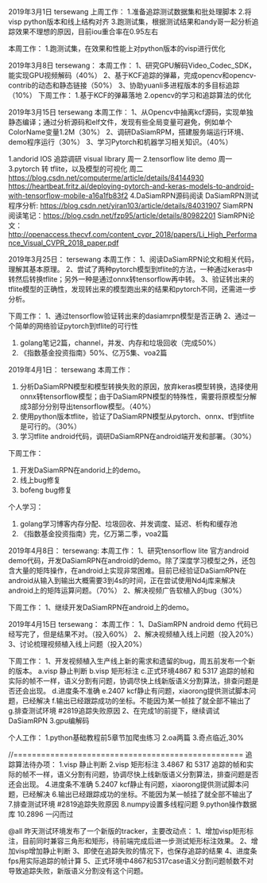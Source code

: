 2019年3月1日
tersewang
上周工作：
1.准备追踪测试数据集和批处理脚本
2.将visp python版本和线上结构对齐
3.跑测试集，根据测试结果和andy哥一起分析追踪效果不理想的原因，目前iou重合率在0.95左右

本周工作：
1.跑测试集，在效果和性能上对python版本的visp进行优化


2019年3月8日
tersewang：
本周工作：
1、研究GPU解码Video_Codec_SDK，能实现GPU视频解码（40%）
2、基于KCF追踪的弹幕，完成opencv和opencv-contrib的动态和静态链接（50%）
3、协助yuanli多进程版本的多目标追踪（10%）
下周工作：
1.基于KCF的弹幕落地
2.opencv的学习和追踪算法的优化



2019年3月15日
tersewang
本周工作：
1、从Opencv中抽离kcf源码，实现单独静态编译；通过分析源码和elf文件，发现有些全局变量可避免，例如单个ColorName变量1.2M（30%）
2、调研DaSiamRPM，搭建服务端运行环境、demo程序运行（30%）
3、学习Pytorch和机器学习相关知识。（40%）

1.andorid IOS 追踪调研  visual library 周一
2.tensorflow lite demo  周一
3.pytorch 转 tflite，以及模型的可视化 周二
https://blog.csdn.net/computerme/article/details/84144930
https://heartbeat.fritz.ai/deploying-pytorch-and-keras-models-to-android-with-tensorflow-mobile-a16a1fb83f2
4.DaSiamRPN源码阅读
 DaSiamRPN测试程序分析: https://blog.csdn.net/yiran103/article/details/84031907
 SiamRPN阅读笔记：https://blog.csdn.net/fzp95/article/details/80982201
 SiamRPN论文：http://openaccess.thecvf.com/content_cvpr_2018/papers/Li_High_Performance_Visual_CVPR_2018_paper.pdf



2019年3月25日：
tersewang
本周工作：
1、阅读DaSiamRPN论文和相关代码，理解其基本原理。
2、尝试了两种pytorch模型到tflite的方法，一种通过keras中转然后转换tflite；另外一种是通过onnx转tensorflow再中转。
3、验证转出来的tflite模型的正确性，发现转出来的模型跑出来的结果和pytorch不同，还需进一步分析。

下周工作：
1、通过tensorflow验证转出来的dasiamrpn模型是否正确
2、通过一个简单的网络验证pytorch到tflite的可行性


1. golang笔记2篇，channel，并发、内存和垃圾回收（完成50%）
2. 《指数基金投资指南》50%、亿万5集、voa2篇


2019年4月1日：
tersewang
本周工作：
1. 分析DaSiamRPN模型和模型转换失败的原因，放弃keras模型转换，选择使用onnx转tensorflow模型；由于DaSiamRPN模型的特殊性，需要将原模型分解成3部分分别导出tensorflow模型。（40%）
2. 使用python版本tflite，验证了DaSiamRPN模型从pytorch、onnx、tf到tflite是可行的。（30%）
3. 学习tflite android代码，调研DaSiamRPN在android端开发和部署。（30%）


下周工作：
1. 开发DaSiamRPN在andorid上的demo。 
2. 线上bug修复
3. bofeng bug修复

个人学习：
1. golang学习博客内存分配、垃圾回收、并发调度、延迟、析构和缓存池
2. 《指数基金投资指南》完，亿万第二季，voa2篇



2019年4月8日：
tersewang:
本周工作：
1、研究tensorflow lite 官方android demo代码，开发DaSiamRPN在android的demo。除了深度学习模型之外，还包含大量的矩阵操作，在android上实现非常困难。目前已经验证DaSiamRPN在android从输入到输出大概需要3到4s的时间，正在尝试使用Nd4j库来解决android上的矩阵运算问题。（70%）
2、解决视频广告软植入的bug（30%）

下周工作：
1、继续开发DaSiamRPN在android上的demo。


2019年4月15日
tersewang：
本周工作：
1、DaSiamRPN android demo 代码已经写完了，但是结果不对。（投入60%）
2、解决视频植入线上问题（投入20%）
3、讨论梳理视频植入线上问题（投入20%）

下周工作：
1、开发视频植入生产线上新的需求和遗留的bug，周五前发布一个新的版本。
  a.visp 静止判断
  b.visp 矩形标注
  c.正式环境4867 和 5317 追踪的帧和实际的帧不一样，语义分割有问题，协调尽快上线新版语义分割算法，排查问题是否还会出现。
  d.进度条不准确
  e.2407 kcf静止有问题，xiaorong提供测试脚本问题，已经解决
  f.输出已经跟踪成功的坐标。不能因为某一帧挂了就全部不输出了
  g.排查测试环境 #2819追踪失败原因
2、在完成1的前提下，继续调试DaSiamRPN
3.gpu编解码

个人工作：
1.python基础教程前5章节加爬虫练习
2.oa两篇
3.奇点临近,30%


//==================================================
追踪算法待办项：
1.visp 静止判断
2.visp 矩形标注
3.4867 和 5317 追踪的帧和实际的帧不一样，语义分割有问题，协调尽快上线新版语义分割算法，排查问题是否还会出现。
4.进度条不准确
5.2407 kcf静止有问题，xiaorong提供测试脚本问题，已经解决
6.输出已经跟踪成功的坐标。不能因为某一帧挂了就全部不输出了
7.排查测试环境 #2819追踪失败原因
8.numpy设置多线程问题
9.python操作数据库
10.2896 一闪而过


@all
昨天测试环境发布了一个新版的tracker，主要改动点：
1、增加visp矩形标注，目前同时兼容三角形和矩形，待前端完成后进一步测试矩形标注效果。
2、增加visp增加静止判断
3、即使在追踪失败的情况下，也保存追踪的结果
4、进度条fps用实际追踪的帧计算
5、正式环境中4867和5317case语义分割问题帧数不对导致追踪失败，新版语义分割没有这个问题。


